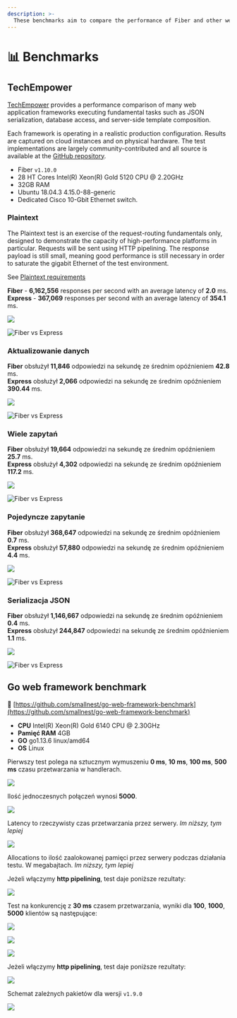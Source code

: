 ```yaml
---
description: >-
  These benchmarks aim to compare the performance of Fiber and other web frameworks.
---
```


# 📊 Benchmarks

## TechEmpower

[TechEmpower](https://www.techempower.com/benchmarks/#section=data-r19&hw=ph&test=composite) provides  a performance comparison of many web application frameworks executing fundamental tasks such as JSON serialization, database access, and server-side template composition.

Each framework is operating in a realistic production configuration. Results are captured on cloud instances and on physical hardware. The test implementations are largely community-contributed and all source is available at the [GitHub repository](https://github.com/TechEmpower/FrameworkBenchmarks).

* Fiber `v1.10.0`
* 28 HT Cores Intel\(R\) Xeon\(R\) Gold 5120 CPU @ 2.20GHz
* 32GB RAM
* Ubuntu 18.04.3 4.15.0-88-generic
* Dedicated Cisco 10-Gbit Ethernet switch.

### Plaintext

The Plaintext test is an exercise of the request-routing fundamentals only, designed to demonstrate the capacity of high-performance platforms in particular. Requests will be sent using HTTP pipelining. The response payload is still small, meaning good performance is still necessary in order to saturate the gigabit Ethernet of the test environment.

See [Plaintext requirements](https://github.com/TechEmpower/FrameworkBenchmarks/wiki/Project-Information-Framework-Tests-Overview#single-database-query)

**Fiber**      -   **6,162,556** responses per second with an average latency of     **2.0** ms.  
**Express** -      **367,069** responses per second with an average latency of **354.1** ms.

![](.gitbook/assets/plaintext%20%281%29.png)

![Fiber vs Express](.gitbook/assets/plaintext_express.png)

### Aktualizowanie danych

**Fiber** obsłużył **11,846** odpowiedzi na sekundę ze średnim opóźnieniem **42.8** ms.  
**Express** obsłużył **2,066** odpowiedzi na sekundę ze średnim opóźnieniem **390.44** ms.

![](.gitbook/assets/data_updates.png)

![Fiber vs Express](.gitbook/assets/data_updates_express%20%281%29.png)

### Wiele zapytań

**Fiber** obsłużył **19,664** odpowiedzi na sekundę ze średnim opóźnieniem **25.7** ms.  
**Express** obsłużył **4,302** odpowiedzi na sekundę ze średnim opóźnieniem **117.2** ms.

![](.gitbook/assets/multiple_queries%20%281%29.png)

![Fiber vs Express](.gitbook/assets/multiple_queries_express.png)

### Pojedyncze zapytanie

**Fiber** obsłużył **368,647** odpowiedzi na sekundę ze średnim opóźnieniem **0.7** ms.  
**Express** obsłużył **57,880** odpowiedzi na sekundę ze średnim opóźnieniem **4.4** ms.

![](.gitbook/assets/single_query%20%282%29.png)

![Fiber vs Express](.gitbook/assets/single_query_express.png)

### Serializacja JSON

**Fiber** obsłużył **1,146,667** odpowiedzi na sekundę ze średnim opóźnieniem **0.4** ms.  
**Express** obsłużył **244,847** odpowiedzi na sekundę ze średnim opóźnieniem **1.1** ms.

![](.gitbook/assets/json%20%281%29.png)

![Fiber vs Express](.gitbook/assets/json_express.png)

## Go web framework benchmark

🔗 [https://github.com/smallnest/go-web-framework-benchmark](https://github.com/smallnest/go-web-framework-benchmark)

* **CPU** Intel\(R\) Xeon\(R\) Gold 6140 CPU @ 2.30GHz
* **Pamięć RAM** 4GB
* **GO** go1.13.6 linux/amd64
* **OS** Linux

Pierwszy test polega na sztucznym wymuszeniu **0 ms**, **10 ms**, **100 ms**, **500 ms** czasu przetwarzania w handlerach.

![](https://raw.githubusercontent.com/gofiber/docs/master/.gitbook/assets/benchmark.png)

Ilość jednoczesnych połączeń wynosi **5000**.

![](https://raw.githubusercontent.com/gofiber/docs/master/.gitbook/assets/benchmark_latency.png)

Latency to rzeczywisty czas przetwarzania przez serwery. _Im niższy, tym lepiej_

![](https://raw.githubusercontent.com/gofiber/docs/master/.gitbook/assets/benchmark_alloc.png)

Allocations to ilość zaalokowanej pamięci przez serwery podczas działania testu. W megabajtach. _Im niższy, tym lepiej_

Jeżeli włączymy **http pipelining**, test daje poniższe rezultaty:

![](https://raw.githubusercontent.com/gofiber/docs/master/.gitbook/assets/benchmark-pipeline.png)

Test na konkurencję z **30 ms** czasem przetwarzania, wyniki dla **100**, **1000**, **5000** klientów są następujące:

![](https://raw.githubusercontent.com/gofiber/docs/master/.gitbook/assets/concurrency.png)

![](https://raw.githubusercontent.com/gofiber/docs/master/.gitbook/assets/concurrency_latency.png)

![](https://raw.githubusercontent.com/gofiber/docs/master/.gitbook/assets/concurrency_alloc.png)

Jeżeli włączymy **http pipelining**, test daje poniższe rezultaty:

![](https://raw.githubusercontent.com/gofiber/docs/master/.gitbook/assets/concurrency-pipeline.png)

Schemat zależnych pakietów dla wersji `v1.9.0`

![](.gitbook/assets/graph.svg)

